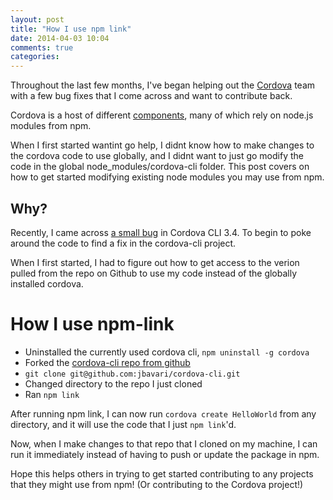 ```yaml
---
layout: post
title: "How I use npm link"
date: 2014-04-03 10:04
comments: true
categories: 
---
```


Throughout the last few months, I've began helping out the [Cordova](http://cordova.apache.orc) team with a few bug fixes that I come across and want to contribute back.

Cordova is a host of different [components](https://issues.apache.org/jira/browse/CB/?selectedTab=com.atlassian.jira.jira-projects-plugin:components-panel), many of which rely on node.js modules from npm. 

When I first started wantint go help, I didnt know how to make changes to the cordova code to use globally, and I didnt want to just go modify the code in the global node_modules/cordova-cli folder. This post covers on how to get started modifying existing node modules you may use from npm.

## Why?

Recently, I came across [a small bug](https://groups.google.com/forum/#!topic/phonegap/ahzIwbUqr4A) in Cordova CLI 3.4. To begin to poke around the code to find a fix in the cordova-cli project.

When I first started, I had to figure out how to get access to the verion pulled from the repo on Github to use my code instead of the globally installed cordova.

# How I use npm-link

* Uninstalled the currently used cordova cli, `npm uninstall -g cordova`
* Forked the [cordova-cli repo from github](https://github.com/apache/cordova-cli)
* `git clone git@github.com:jbavari/cordova-cli.git`
* Changed directory to the repo I just cloned
* Ran `npm link`

After running npm link, I can now run `cordova create HelloWorld` from any directory, and it will use the code that I just `npm link`'d.

Now, when I make changes to that repo that I cloned on my machine, I can run it immediately instead of having to push or update the package in npm.

Hope this helps others in trying to get started contributing to any projects that they might use from npm! (Or contributing to the Cordova project!)